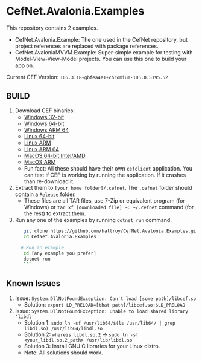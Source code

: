 # CefNet.Avalonia.Examples

This repository contains 2 examples.

 - CefNet.Avalonia.Example: The one used in the CefNet repository, but project references are replaced with package references.
 - CefNet.AvaloniaMVVM.Example: Super-simple example for testing with Model-View-View-Model projects. You can use this one to build your app on.

Current CEF Version: `105.3.18+gbfea4e1+chromium-105.0.5195.52`

## BUILD

1. Download CEF binaries:
     - [Windows 32-bit](https://cef-builds.spotifycdn.com/cef_binary_105.3.18%2Bgbfea4e1%2Bchromium-105.0.5195.52_windows32_beta_client.tar.bz2)
     - [Windows 64-bit](https://cef-builds.spotifycdn.com/cef_binary_105.3.18%2Bgbfea4e1%2Bchromium-105.0.5195.52_windows64_beta_client.tar.bz2)
     - [Windows ARM 64](https://cef-builds.spotifycdn.com/cef_binary_105.3.18%2Bgbfea4e1%2Bchromium-105.0.5195.52_windows3arm64_beta_client.tar.bz2)
     - [Linux 64-bit](https://cef-builds.spotifycdn.com/cef_binary_105.3.18%2Bgbfea4e1%2Bchromium-105.0.5195.52_linux64_beta_client.tar.bz2)
     - [Linux ARM](https://cef-builds.spotifycdn.com/cef_binary_105.3.18%2Bgbfea4e1%2Bchromium-105.0.5195.52_linuxarm_beta_client.tar.bz2)
     - [Linux ARM 64](https://cef-builds.spotifycdn.com/cef_binary_105.3.18%2Bgbfea4e1%2Bchromium-105.0.5195.52_linuxarm64_beta_client.tar.bz2)
     - [MacOS 64-bit Intel/AMD](https://cef-builds.spotifycdn.com/cef_binary_105.3.18%2Bgbfea4e1%2Bchromium-105.0.5195.52_macosx64_beta_client.tar.bz2)
     - [MacOS ARM](https://cef-builds.spotifycdn.com/cef_binary_105.3.18%2Bgbfea4e1%2Bchromium-105.0.5195.52_macosarm64_beta_client.tar.bz2)
     - Fun fact: All these should have their own `cefclient` application. You can test if CEF is working by running the application. If it crashes than re-download it.
2. Extract them to `[your home folder]/.cefnet`. The `.cefnet` folder should contain a `Release` folder.
     - These files are all TAR files, use 7-Zip or equivalent program (for Windows) or `tar xf [downloaded file] -C ~/.cefnet` command (for the rest) to extract them.
3. Run any one of the examples by running `dotnet run` command.
     ```bash
        git clone https://github.com/haltroy/CefNet.Avalonia.Examples.git
        cd CefNet.Avalonia.Examples
       
       # Run an example
        cd [any example you prefer]
        dotnet run
        ```

## Known Issues

1. Issue: `System.DllNotFoundException: Can't load [some path]/libcef.so`
    - Solution: `export LD_PRELOAD=[that path]/libcef.so:$LD_PRELOAD`
2. Issue: `System.DllNotFoundException: Unable to load shared library 'libdl'`
    - Solution 1: `sudo ln -sf /usr/lib64/$(ls /usr/lib64/ | grep libdl.so) /usr/lib64/libdl.so`
    - Solution 2: `whereis libdl.so.2` -> `sudo ln -sf <your_libdl.so.2_path> /usr/lib/libdl.so`
    - Solution 3: Install GNU C libraries for your Linux distro.
    - Note: All solutions should work.
